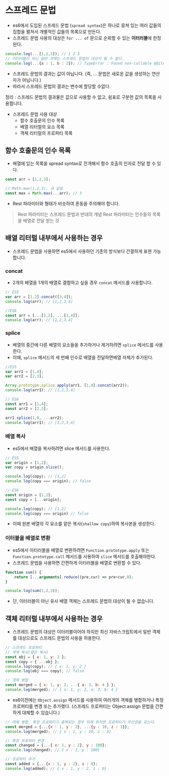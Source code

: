 ﻿# 스프레드 문법
- es6에서 도입된 스프레드 문법 (`spread syntax`)은 하나로 뭉쳐 있는 여러 값들의 집합을 펼쳐서 개별적인 값들의 목록으로 만든다.
- 스프레드 문법 사용의 대상은 `for ... of` 문으로 순회할  수 있는 **이터러블**에 한정된다.

```js
console.log(...[1,2,3]); // 1 2 3
// 이터러블이 아닌 일반 객체는 스프레드 문법의 대상이 될 수 없다.
console.log(...{a : 1, b : 2}); // TypeError : Found non-callable @@iterator
```
- 스프레드 문법의 결과는 값이 아닙니다. (즉, ... 문법은 새로운 값을 생성하는 연산자가 아닙니다.)
- 따라서 스프레드 문법의 결과는 변수에 할당할 수없다.

정리 : 스프레드 문법의 결과물은 값으로 사용할 수 없고, 쉼표로 구분한 값의 목록을 사용합니다.
- 스프레드 문법 사용 대상
	- 함수 호출문의 인수 목록
	- 배열 리터럴의 요소 목록
	- 객체 리터럴의 프로퍼티 목록

## 함수 호출문의 인수 목록
- 배열에 있는 목록을 spread syntax로 전개해서 함수 호출의 인자로 전달 할 수 있다.

```js
const arr = [1,2,3];

// Math.max(1,2,3); 과 같음
const max = Math.max(...arr); // 3
```

- Rest 파라미터와 형태가 비슷하여 혼동을 주의해야 합니다.
> Rest 파라미터는 스프레드 문법과 반대의 개념
> Rest 파라미터는 인수들의 목록을 배열로 전달 받는 것

## 배열 리터럴 내부에서 사용하는 경우
- 스프레드 문법을 사용하면 es5에서 사용하던 기존의 방식보다 간결하게 표현 가능합니다.
### concat
- 2개의 배열을 1개의 배열로 결합하고 싶을 경우 `concat` 메서드를 사용합니다.

```js
// ES5
var arr = [1,2].concat([3,4]);
console.log(arr); // [1,2,3,4]

//ES6
const arr = [...[1,2], ...[3,4]];
console.log(arr); // [1,2,3,4]
```

### splice
- 배열의 중간에 다른 배열의 요소들을 추가하거나 제거하려면 `splice` 메서드를 사용한다.
- 이때,  `splice` 메서드의 세 번째 인수로 배열을 전달하면배열 자체가 추가된다.

```js
//ES5
var arr1 = [1,4];
var arr2 = [2,3];

Array.prototype.splice.apply(arr1, [1,0].concat(arr2));
console.log(arr1); // [1,2,3,4]

// ES6
const arr1 = [1,4];
const arr2 = [2,3];

arr1.splice(1,0, ...arr2);
console.log(arr1); // [1,2,3,4]
```

### 배열 복사
-  es5에서 배열을 복사하려면 slice 메서드를 사용한다.

```js
// ES5
var origin = [1,2];
var copy = origin.slice();

console.log(copy); // [1,2]
console.log(copy === origin); // false

// ES6
const origin = [1,2];
const copy = [...origin];

console.log(copy); // [1,2]
console.log(copy === origin) // false
```

- 이때 원본 배열의 각 요소를 얕은 복사(`shallow copy`)하여 복사본을 생성한다.

### 이터블을 배열로 변환
- es5에서 이터러블을 배열로 변환하려면 `Function.prototype.apply` 또는 `Function.prototype.call` 메서드를 사용하여 `slice` 메서드를 호출해야한다.
- 스프레드 문법을 사용하면 간편하게 이터러블을 배열로 변환할 수 있다.

```js
function sum() {
	return [...arguments].reduce((pre,cur) => pre+cur,0);
}

console.log(sum(1,2,3));
```
- 단, 이터러블이 아닌 유사 배열 객체는 스프레드 문법의 대상이 될 수 없습니다.


## 객체 리터럴 내부에서 사용하는 경우
- 스프레드 문법의 대상은 이터러블이어야 하지만 최신 자바스크립트에서 일반 객체를 대상으로도 스프레드 문법의 사용을 허용한다.

```js
// 스프레드 프로퍼티
// 객체 복사(얕은 복사)
const obj = { x: 1, y: 2 };
const copy = { ...obj };
console.log(copy); // { x: 1, y: 2 }
console.log(obj === copy); // false

// 객체 병합
const merged = { x: 1, y: 2, ...{ a: 3, b: 4 } };
console.log(merged); // { x: 1, y: 2, a: 3, b: 4 }
```
- es6이전에는 `Object.assign` 메서드를 사용하여 여러개의 객체를 병합하거나 특정 프로퍼티를 변경 또는 추가했다.
(스프레드 프로퍼티는 Object.assign 문법을 간편하게 대체할 수 있습니다.)

```js
// 객체 병합, 특정 프로퍼티가 중복되는 경우 뒤에 위치한 프로퍼티가 우선권을 갖는다.
const merged = {...{x : 1, y : 2}, ...{y : 10, z : 3}};
console.log(merged); // { x : 1, y : 10, z : 3}

// 특정 프로퍼티 변경
const changed = {...{ x: 1, y : 2}, y : 100};
console.log(changed); // { x : 1, y : 100}

// 프로퍼티 추가
const added = {...{x : 1, y : 2}, z : 0};
console.log(added); // { x : 1, y : 2, z : 0}
```

